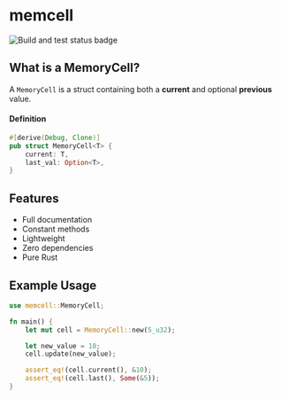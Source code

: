 # memcell

![Build and test status badge](https://github.com/ImajinDevon/memcell/actions/workflows/rust.yml/badge.svg)

## What is a MemoryCell?

A `MemoryCell` is a struct containing both a **current** and optional **previous** value.

#### Definition

```rust
#[derive(Debug, Clone)]
pub struct MemoryCell<T> {
    current: T,
    last_val: Option<T>,
}
```

## Features

- Full documentation
- Constant methods
- Lightweight
- Zero dependencies
- Pure Rust

## Example Usage

```rust
use memcell::MemoryCell;

fn main() {
    let mut cell = MemoryCell::new(5_u32);

    let new_value = 10;
    cell.update(new_value);

    assert_eq!(cell.current(), &10);
    assert_eq!(cell.last(), Some(&5));
}
```
